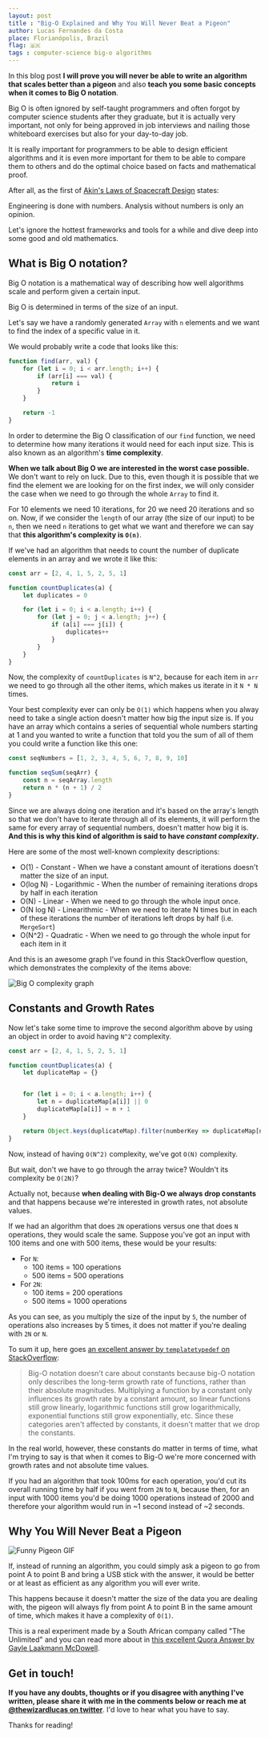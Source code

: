 ```yaml
---
layout: post
title : "Big-O Explained and Why You Will Never Beat a Pigeon"
author: Lucas Fernandes da Costa
place: Florianópolis, Brazil
flag: 🇧🇷
tags : computer-science big-o algorithms
---
```




In this blog post **I will prove you will never be able to write an algorithm that scales better than a pigeon** and also **teach you some basic concepts when it comes to Big O notation**.

Big O is often ignored by self-taught programmers and often forgot by computer science students after they graduate, but it is actually very important, not only for being approved in job interviews and nailing those whiteboard exercises but also for your day-to-day job.

It is really important for programmers to be able to design efficient algorithms and it is even more important for them to be able to compare them to others and do the optimal choice based on facts and mathematical proof.

After all, as the first of [Akin's Laws of Spacecraft Design](http://spacecraft.ssl.umd.edu/akins_laws.html) states:

<BigText size="large" bold>Engineering is done with numbers. Analysis without numbers is only an opinion.</BigText>

Let's ignore the hottest frameworks and tools for a while and dive deep into some good and old mathematics.




## **What is Big O notation?**

Big O notation is a mathematical way of describing how well algorithms scale and perform given a certain input.

Big O is determined in terms of the size of an input.

Let's say we have a randomly generated `Array` with `n` elements and we want to find the index of a specific value in it.

We would probably write a code that looks like this:

```js
function find(arr, val) {
    for (let i = 0; i < arr.length; i++) {
        if (arr[i] === val) {
            return i
        }
    }

    return -1
}
```

In order to determine the Big O classification of our `find` function, we need to determine how many iterations it would need for each input size. This is also known as an algorithm's **time complexity**.

**When we talk about Big O we are interested in the worst case possible.** We don't want to rely on luck. Due to this, even though it is possible that we find the element we are looking for on the first index, we will only consider the case when we need to go through the whole `Array` to find it.

For 10 elements we need 10 iterations, for 20 we need 20 iterations and so on. Now, if we consider the `length` of our array (the size of our input) to be `n`, then we need `n` iterations to get what we want and therefore we can say that **this algorithm's complexity is `O(n)`**.

If we've had an algorithm that needs to count the number of duplicate elements in an array and we wrote it like this:

```js
const arr = [2, 4, 1, 5, 2, 5, 1]

function countDuplicates(a) {
    let duplicates = 0

    for (let i = 0; i < a.length; i++) {
        for (let j = 0; j < a.length; j++) {
            if (a[i] === j[i]) {
                duplicates++
            }
        }
    }
}
```

Now, the complexity of `countDuplicates` is `N^2`, because for each item in `arr` we need to go through all the other items, which makes us iterate in it `N * N` times.

Your best complexity ever can only be `O(1)` which happens when you alway need to take a single action doesn't matter how big the input size is. If you have an array which contains a series of sequential whole numbers starting at 1 and you wanted to write a function that told you the sum of all of them you could write a function like this one:

```js
const seqNumbers = [1, 2, 3, 4, 5, 6, 7, 8, 9, 10]

function seqSum(seqArr) {
    const n = seqArray.length
    return n * (n + 1) / 2
}
```

Since we are always doing one iteration and it's based on the array's length so that we don't have to iterate through all of its elements, it will perform the same for every array of sequential numbers, doesn't matter how big it is. **And this is why this kind of algorithm is said to have *constant complexity*.**

Here are some of the most well-known complexity descriptions:

* O(1) - Constant - When we have a constant amount of iterations doesn't matter the size of an input.
* O(log N) - Logarithmic - When the number of remaining iterations drops by half in each iteration
* O(N) - Linear - When we need to go through the whole input once.
* O(N log N) - Linearithmic - When we need to iterate N times but in each of these iterations the number of iterations left drops by half (i.e. `MergeSort`)
* O(N^2) - Quadratic - When we need to go through the whole input for each item in it

And this is an awesome graph I've found in this StackOverflow question, which demonstrates the complexity of the items above:

![Big O complexity graph](/assets/big-o-graph.png)




## **Constants and Growth Rates**

Now let's take some time to improve the second algorithm above by using an object in order to avoid having `N^2` complexity.

```js
const arr = [2, 4, 1, 5, 2, 5, 1]

function countDuplicates(a) {
    let duplicateMap = {}


    for (let i = 0; i < a.length; i++) {
        let n = duplicateMap[a[i]] || 0
        duplicateMap[a[i]] = n + 1
    }

    return Object.keys(duplicateMap).filter(numberKey => duplicateMap[numberKey] > 1)
}
```

Now, instead of having `O(N^2)` complexity, we've got `O(N)` complexity.

But wait, don't we have to go through the array twice? Wouldn't its complexity be `O(2N)`?

Actually not, because **when dealing with Big-O we always drop constants** and that happens because we're interested in growth rates, not absolute values.

If we had an algorithm that does `2N` operations versus one that does `N` operations, they would scale the same. Suppose you've got an input with 100 items and one with 500 items, these would be your results:

* For `N`:
    * 100 items = 100 operations
    * 500 items = 500 operations
* For `2N`:
    * 100 items = 200 operations
    * 500 items = 1000 operations

As you can see, as you multiply the size of the input by `5`, the number of operations also increases by 5 times, it does not matter if you're dealing with `2N` or `N`.

To sum it up, here goes [an excellent answer by `templatetypedef` on StackOverflow](https://stackoverflow.com/questions/22188851/why-is-constant-always-dropped-from-big-o-analysis):

> Big-O notation doesn't care about constants because big-O notation only describes the long-term growth rate of functions, rather than their absolute magnitudes. Multiplying a function by a constant only influences its growth rate by a constant amount, so linear functions still grow linearly, logarithmic functions still grow logarithmically, exponential functions still grow exponentially, etc. Since these categories aren't affected by constants, it doesn't matter that we drop the constants.

In the real world, however, these constants do matter in terms of time, what I'm trying to say is that when it comes to Big-O we're more concerned with growth rates and not absolute time values.

If you had an algorithm that took 100ms for each operation, you'd cut its overall running time by half if you went from `2N` to `N`, because then, for an input with 1000 items you'd be doing 1000 operations instead of 2000 and therefore your algorithm would run in ~1 second instead of ~2 seconds.




## Why You Will Never Beat a Pigeon

![Funny Pigeon GIF](https://media.giphy.com/media/Cwl1WYPYSmIus/giphy.gif)

If, instead of running an algorithm, you could simply ask a pigeon to go from point A to point B and bring a USB stick with the answer, it would be better or at least as efficient as any algorithm you will ever write.

This happens because it doesn't matter the size of the data you are dealing with, the pigeon will always fly from point A to point B in the same amount of time, which makes it have a complexity of `O(1)`.

This is a real experiment made by a South African company called "The Unlimited" and you can read more about in [this excellent Quora Answer by Gayle Laakmann McDowell](https://www.quora.com/Whats-the-best-way-to-explain-big-O-notation-in-laymens-terms/answer/Gayle-Laakmann-McDowell?srid=BNgz).



## **Get in touch!**

**If you have any doubts, thoughts or if you disagree with anything I've written, please share it with me in the comments below or reach me at [@thewizardlucas on twitter](https://twitter.com/thewizardlucas)**. I'd love to hear what you have to say.

Thanks for reading!
